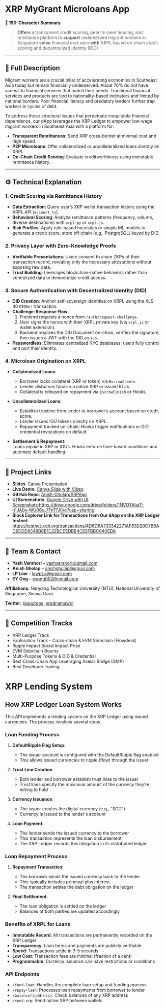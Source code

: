 # XRP MyGrant Microloans App

**🚀 150-Character Summary**  
> **Offers** a transparent credit scoring, peer-to-peer lending, and remittance platform to **support** underserved migrant workers in Singapore **solve** financial exclusion **with** XRPL-based on-chain credit scoring and decentralized identity (DID)

---

## 📝 Full Description

Migrant workers are a crucial pillar of accelerating economies in Southeast Asia today but remain financially underserved. About 70% do not have access to financial services that match their needs. Traditional financial services and products are tied to nationality-based indicators and limited by national borders. Poor financial literacy and predatory lenders further trap workers in cycles of debt.

To address these structural issues that perpetuate inequitable financial dependence, our dApp leverages the XRP Ledger to empower low-wage migrant workers in Southeast Asia with a platform for:

- **Transparent Remittances**: Send XRP cross-border at minimal cost and high speed.  
- **P2P Microloans**: Offer collateralized or uncollateralized loans directly on XRPL.  
- **On-Chain Credit Scoring**: Evaluate creditworthiness using immutable remittance history.

---

## ⚙️ Technical Explanation

### 1. Credit Scoring via Remittance History
- **Data Extraction**: Query user’s XRP wallet transaction history using the XRPL API (`account_tx`).  
- **Behavioral Scoring**: Analyze remittance patterns (frequency, volume, diverse destinations) with `xrpl-py` or `xrpl.js`.  
- **Risk Profiles**: Apply rule-based heuristics or simple ML models to generate a credit score; store off-chain (e.g., PostgreSQL) keyed by DID.

### 2. Privacy Layer with Zero-Knowledge Proofs
- **Verifiable Presentations**: Users consent to share ZKPs of their transaction record, revealing only the necessary attestations without exposing raw data.  
- **Trust Building**: Leverages blockchain-native behaviors rather than centralized data to democratize credit access.

### 3. Secure Authentication with Decentralized Identity (DID)
- **DID Creation**: Anchor self-sovereign identities on XRPL using the XLS-40 `DIDSet` transaction.  
- **Challenge–Response Flow**:  
  1. Frontend requests a nonce from `/auth/request-challenge`.  
  2. User signs the nonce with their XRPL private key (via `xrpl.js` or wallet extension).  
  3. Backend resolves the DID Document on-chain, verifies the signature, then issues a JWT with the DID as `sub`.  
- **Passwordless**: Eliminates centralized KYC databases; users fully control and port their identity.

### 4. Microloan Origination on XRPL
- **Collateralized Loans**:  
  - Borrower locks collateral (XRP or token) via `EscrowCreate`.  
  - Lender disburses funds via native XRP or issued IOUs.  
  - Collateral is released on repayment via `EscrowFinish` or Hooks.

- **Uncollateralized Loans**:  
  - Establish trustline from lender to borrower’s account based on credit score.  
  - Lender issues IOU tokens directly on XRPL.  
  - Repayment tracked on-chain; Hooks trigger notifications or DID credential revocations on default.

- **Settlement & Repayment**:  
  Loans repaid in XRP or IOUs. Hooks enforce time-based conditions and automate default handling.

---

## 📂 Project Links

- **Slides**: [Canva Presentation](https://www.canva.com/design/DAGpoyh7hAE/Tixfbu6zGVSUf1_7SDKuNA/edit?utm_content=DAGpoyh7hAE&utm_campaign=designshare&utm_medium=link2&utm_source=sharebutton)
- **Live Demo**: [Canva Slide with Video](https://www.canva.com/design/DAGpoyh7hAE/Tixfbu6zGVSUf1_7SDKuNA/edit?ui=eyJEIjp7IlQiOnsiQSI6IlBCNWRCU014dDUzaE5yZFcifX19)
- **GitHub Repo**: [Anish-Gholap/XRPApp](https://github.com/Anish-Gholap/XRPApp)
- **UI Screenshots**: [Google Drive with UI Screenshots]([url](https://drive.google.com/drive/folders/1NVOYAIutT-n1JAGy-WU06x_7FnT7J0re?usp=sharing)):https://drive.google.com/drive/folders/1NVOYAIutT-n1JAGy-WU06x_7FnT7J0re?usp=sharing
- **Block Explorer Link for Transactions from Our dApp on the XRP Ledger testnet**: https://testnet.xrpl.org/transactions/4D6D8A733342271AF83D20C7B6AD9DDD9348B8B1C22BCE5DBB4CE9FBBC0406DA
---

## 👥 Team & Contact

- **Yash Vershori** – yashvershori@gmail.com  
- **Anish Gholap** – anishgholap@gmail.com  
- **LP Low** – lowpt.a@gmail.com  
- **EY Ong** – eyong002@gmail.com

**Affiliations:** Nanyang Technological University (NTU), National University of Singapore, Sinaya Corp

**Twitter:** [@_audreee_](https://twitter.com/_audreee_), [@adnamawol](https://twitter.com/adnamawol)

---

## 🎯 Competition Tracks

- XRP Ledger Track  
- Exploration Track – Cross-chain & EVM Sidechain (Flowdesk)  
- Ripple Impact Social Impact Prize  
- EVM Sidechain Bounty  
- Multi-Purpose Tokens & DID & Credential  
- Best Cross-Chain App Leveraging Axelar Bridge (GMP)  
- Best Developer Tooling

# XRP Lending System

## How XRP Ledger Loan System Works

This API implements a lending system on the XRP Ledger using issued currencies. The process involves several steps:

### Loan Funding Process

1. **DefaultRipple Flag Setup**: 
   - The issuer account is configured with the DefaultRipple flag enabled
   - This allows issued currencies to ripple (flow) through the issuer

2. **Trust Line Creation**:
   - Both lender and borrower establish trust lines to the issuer
   - Trust lines specify the maximum amount of the currency they're willing to hold

3. **Currency Issuance**:
   - The issuer creates the digital currency (e.g., "SGD")
   - Currency is issued to the lender's account

4. **Loan Payment**:
   - The lender sends the issued currency to the borrower
   - This transaction represents the loan disbursement
   - The XRP Ledger records this obligation in its distributed ledger

### Loan Repayment Process

1. **Repayment Transaction**:
   - The borrower sends the issued currency back to the lender
   - This typically includes principal plus interest
   - The transaction settles the debt obligation on the ledger

2. **Final Settlement**:
   - The loan obligation is settled on the ledger
   - Balances of both parties are updated accordingly

### Benefits of XRPL for Loans

- **Immutable Record**: All transactions are permanently recorded on the XRP Ledger
- **Transparency**: Loan terms and payments are publicly verifiable
- **Speed**: Transactions settle in 3-5 seconds
- **Low Cost**: Transaction fees are minimal (fraction of a cent)
- **Programmable**: Currency issuance can have restrictions or conditions

### API Endpoints

- `/fund-loan`: Handles the complete loan setup and funding process
- `/repay-loan`: Processes loan repayments from borrower to lender
- `/balance/{address}`: Check balances of any XRP address
- `/send-xrp`: Send native XRP between wallets
